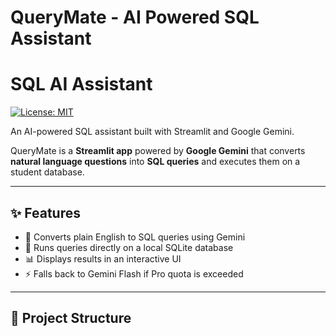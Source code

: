 # QueryMate - AI Powered SQL Assistant  

# SQL AI Assistant

[![License: MIT](https://img.shields.io/badge/License-MIT-yellow.svg)](LICENSE)

An AI-powered SQL assistant built with Streamlit and Google Gemini.


QueryMate is a **Streamlit app** powered by **Google Gemini** that converts **natural language questions** into **SQL queries** and executes them on a student database.  

---

## ✨ Features  
- 🧠 Converts plain English to SQL queries using Gemini  
- 💾 Runs queries directly on a local SQLite database  
- 📊 Displays results in an interactive UI  
- ⚡ Falls back to Gemini Flash if Pro quota is exceeded  

---

## 📂 Project Structure
